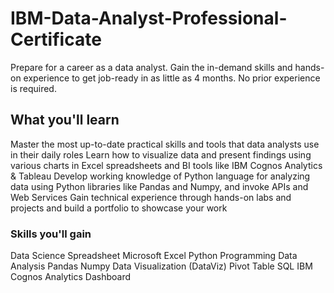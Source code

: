 # IBM-Data-Analyst-Professional-Certificate
Prepare for a career as a data analyst. Gain the in-demand skills and hands-on experience to get job-ready in as little as 4 months. No prior experience is required.

## What you'll learn
Master the most up-to-date practical skills and tools that data analysts use in their daily roles
Learn how to visualize data and present findings using various charts in Excel spreadsheets and BI tools like IBM Cognos Analytics & Tableau
Develop working knowledge of Python language for analyzing data using Python libraries like Pandas and Numpy, and invoke APIs and Web Services 
Gain technical experience through hands-on labs and projects and build a portfolio to showcase your work

### Skills you'll gain
Data Science
Spreadsheet
Microsoft Excel
Python Programming
Data Analysis
Pandas
Numpy
Data Visualization (DataViz)
Pivot Table
SQL
IBM Cognos Analytics
Dashboard

